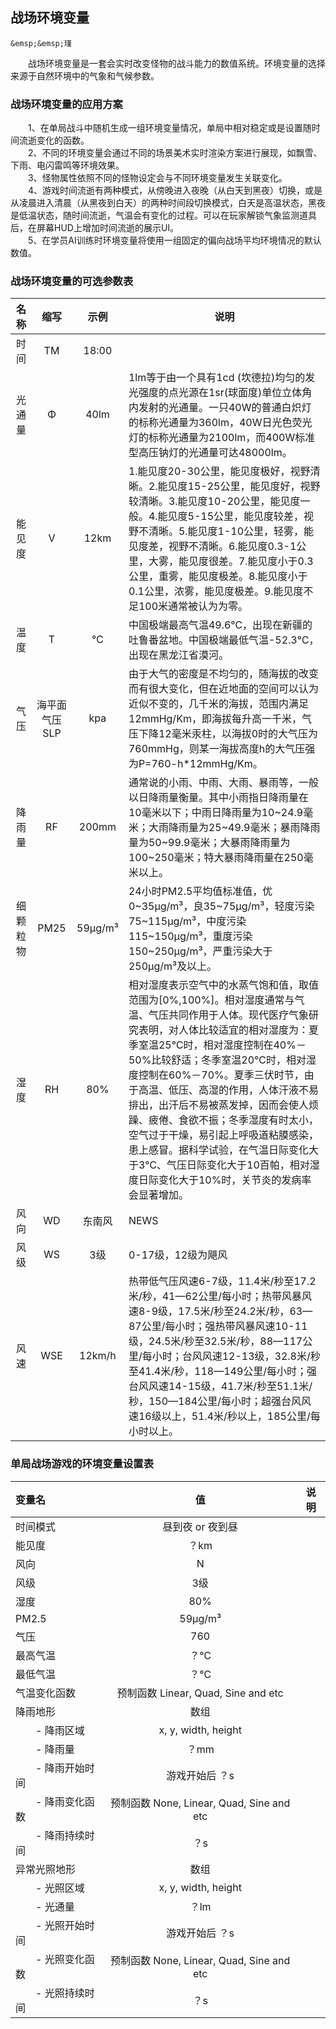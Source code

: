 ## 战场环境变量

```{admonition} 作者
&emsp;&emsp;瑾
```

&emsp;&emsp;战场环境变量是一套会实时改变怪物的战斗能力的数值系统。环境变量的选择来源于自然环境中的气象和气候参数。

### 战场环境变量的应用方案

&emsp;&emsp;1、在单局战斗中随机生成一组环境变量情况，单局中相对稳定或是设置随时间流逝变化的函数。  
&emsp;&emsp;2、不同的环境变量会通过不同的场景美术实时渲染方案进行展现，如飘雪、下雨、电闪雷鸣等环境效果。  
&emsp;&emsp;3、怪物属性依照不同的怪物设定会与不同环境变量发生关联变化。  
&emsp;&emsp;4、游戏时间流逝有两种模式，从傍晚进入夜晚（从白天到黑夜）切换，或是从凌晨进入清晨（从黑夜到白天）的两种时间段切换模式，白天是高温状态，黑夜是低温状态，随时间流逝，气温会有变化的过程。可以在玩家解锁气象监测道具后，在屏幕HUD上增加时间流逝的展示UI。  
&emsp;&emsp;5、在学员AI训练时环境变量将使用一组固定的偏向战场平均环境情况的默认数值。

### 战场环境变量的可选参数表

|名称|缩写|示例|说明|
|:-:|:-:|:-:|-|
|时间|TM|18:00| |
|光通量|Φ|40lm|1lm等于由一个具有1cd (坎德拉)均匀的发光强度的点光源在1sr(球面度)单位立体角内发射的光通量。一只40W的普通白炽灯的标称光通量为360lm，40W日光色荧光灯的标称光通量为2100lm，而400W标准型高压钠灯的光通量可达48000lm。|
|能见度|V|12km|1.能见度20-30公里，能见度极好，视野清晰。2.能见度15-25公里，能见度好，视野较清晰。3.能见度10-20公里，能见度一般。4.能见度5-15公里，能见度较差，视野不清晰。5.能见度1-10公里，轻雾，能见度差，视野不清晰。6.能见度0.3-1公里，大雾，能见度很差。7.能见度小于0.3公里，重雾，能见度极差。8.能见度小于0.1公里，浓雾，能见度极差。9.能见度不足100米通常被认为为零。|
|温度|T|℃|中国极端最高气温49.6℃，出现在新疆的吐鲁番盆地。中国极端最低气温-52.3℃，出现在黑龙江省漠河。|
|气压|海平面气压SLP|kpa|由于大气的密度是不均匀的，随海拔的改变而有很大变化，但在近地面的空间可以认为近似不变的，几千米的海拔，范围内满足12mmHg/Km，即海拔每升高一千米，气压下降12毫米汞柱，以海拔0时的大气压为760mmHg，则某一海拔高度h的大气压强为P=760-h*12mmHg/Km。|
|降雨量|RF|200mm|通常说的小雨、中雨、大雨、暴雨等，一般以日降雨量衡量。其中小雨指日降雨量在10毫米以下；中雨日降雨量为10~24.9毫米；大雨降雨量为25~49.9毫米；暴雨降雨量为50~99.9毫米；大暴雨降雨量为100~250毫米；特大暴雨降雨量在250毫米以上。|
|细颗粒物|PM25|59μg/m³|24小时PM2.5平均值标准值，优0~35μg/m³，良35~75μg/m³，轻度污染75~115μg/m³，中度污染115~150μg/m³，重度污染150~250μg/m³，严重污染大于250μg/m³及以上。|
|湿度|RH|80%|相对湿度表示空气中的水蒸气饱和值，取值范围为[0%,100%]。相对湿度通常与气温、气压共同作用于人体。现代医疗气象研究表明，对人体比较适宜的相对湿度为：夏季室温25℃时，相对湿度控制在40%－50%比较舒适；冬季室温20℃时，相对湿度控制在60%－70%。夏季三伏时节，由于高温、低压、高湿的作用，人体汗液不易排出，出汗后不易被蒸发掉，因而会使人烦躁、疲倦、食欲不振；冬季湿度有时太小，空气过于干燥，易引起上呼吸道粘膜感染，患上感冒。据科学试验，在气温日际变化大于3℃、气压日际变化大于10百帕，相对湿度日际变化大于10%时，关节炎的发病率会显著增加。|
|风向|WD|东南风|NEWS|
|风级|WS|3级|0-17级，12级为飓风|
|风速|WSE|12km/h|热带低气压风速6-7级，11.4米/秒至17.2米/秒，41—62公里/每小时；热带风暴风速8-9级，17.5米/秒至24.2米/秒，63—87公里/每小时；强热带风暴风速10-11级，24.5米/秒至32.5米/秒，88—117公里/每小时；台风风速12-13级，32.8米/秒至41.4米/秒，118—149公里/每小时；强台风风速14-15级，41.7米/秒至51.1米/秒，150—184公里/每小时；超强台风风速16级以上，51.4米/秒以上，185公里/每小时以上。|


### 单局战场游戏的环境变量设置表

|变量名|值|说明|
|:-|:-:|-|
|时间模式|昼到夜 or 夜到昼|
|能见度|？km|
|风向|N|
|风级|3级|
|湿度|80%|
|PM2.5|59μg/m³|
|气压|760|
|最高气温|？℃|
|最低气温|？℃|
|气温变化函数|预制函数 Linear, Quad, Sine and etc|
|降雨地形|数组|
|&emsp;&emsp;- 降雨区域|x, y, width, height|
|&emsp;&emsp;- 降雨量|？mm|
|&emsp;&emsp;- 降雨开始时间|游戏开始后 ？s|
|&emsp;&emsp;- 降雨变化函数|预制函数 None, Linear, Quad, Sine and etc|
|&emsp;&emsp;- 降雨持续时间|？s|
|异常光照地形|数组|
|&emsp;&emsp;- 光照区域|x, y, width, height|
|&emsp;&emsp;- 光通量|？lm|
|&emsp;&emsp;- 光照开始时间|游戏开始后 ？s|
|&emsp;&emsp;- 光照变化函数|预制函数 None, Linear, Quad, Sine and etc|
|&emsp;&emsp;- 光照持续时间|？s|